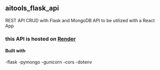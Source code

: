 ## aitools_flask_api
REST API CRUD with Flask and MongoDB
API to be utilized with a React App

### this API is hosted on [Render](https://render.com/)


#### Built with
-flask
-pymongo
-gunicorn
-cors
-dotenv

